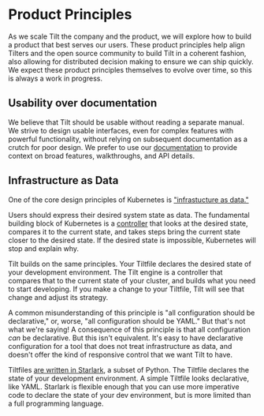 # Product Principles

As we scale Tilt the company and the product, we will explore how to build a product that best serves our users. These product principles help align Tilters and the open source community to build Tilt in a coherent fashion, also allowing for distributed decision making to ensure we can ship quickly. We expect these product principles themselves to evolve over time, so this is always a work in progress.

## Usability over documentation
We believe that Tilt should be usable without reading a separate manual. We strive to design usable interfaces, even for complex features with powerful functionality, without relying on subsequent documentation as a crutch for poor design. We prefer to use our [documentation](https://docs.tilt.dev/) to provide context on broad features, walkthroughs, and API details.

## Infrastructure as Data

One of the core design principles of Kubernetes is ["infrastucture as data."](https://twitter.com/kelseyhightower/status/1164194470436302848)

Users should express their desired system state as data. The fundamental
building block of Kubernetes is a
[controller](https://kubernetes.io/docs/concepts/architecture/controller/) that
looks at the desired state, compares it to the current state, and takes steps
bring the current state closer to the desired state. If the desired state is impossible,
Kubernetes will stop and explain why.

Tilt builds on the same principles. Your Tiltfile declares the desired state of your
development environment. The Tilt engine is a controller that compares that to
the current state of your cluster, and builds what you need to start
developing. If you make a change to your Tiltfile, Tilt will see that change and
adjust its strategy.

A common misunderstanding of this principle is "all configuration should be
declarative," or, worse, "all configuration should be YAML." But that's not what
we're saying! A consequence of this principle is that all configuration *can* be
declarative. But this isn't equivalent. It's easy to have declarative
configuration for a tool that does not treat infrastructure as data, 
and doesn't offer the kind of responsive control that we want Tilt to have.

Tiltfiles [are written in
Starlark](https://docs.tilt.dev/tiltfile_concepts.html), a subset of Python. The
Tiltfile declares the state of your development environment.  A simple Tiltfile
looks declarative, like YAML. Starlark is flexible enough that you can use more
imperative code to declare the state of your dev environment, but is more
limited than a full programming language.


